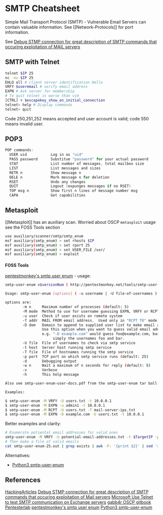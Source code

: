 # SMTP Cheatsheet

Simple Mail Transport Protocol (SMTP) - Vulnerable Email Servers can contain valuable information. 
See [[Network-Protocols]] for port information.

See [Debug STMP connection for great description of SMTP commands that occuring exploitation of MAIL servers](https://www.sparkpost.com/blog/how-to-check-an-smtp-connection-with-a-manual-telnet-session/)

## SMTP with Telnet 
```bash
telnet $IP 25
nc -nv $IP 25
EHLO all # client server identification Hello
VRFY $useremail # verify email address
EXPN # Ask server for membership
# To quit telnet is worse than vim
[CTRL] + $escapekey_show_on_initial_connection 
telnet> help # Display commands 
telnet> quit
```
Code 250,251,252 means accepted and user account is valid; code 550 means invalid user.

## POP3

```c
POP commands:
  USER uid           Log in as "uid"
  PASS password      Substitue "password" for your actual password
  STAT               List number of messages, total mailbox size
  LIST               List messages and sizes
  RETR n             Show message n
  DELE n             Mark message n for deletion
  RSET               Undo any changes
  QUIT               Logout (expunges messages if no RSET)
  TOP msg n          Show first n lines of message number msg
  CAPA               Get capabilities
```
## Metasploit

[[Metasploit]] has an auxiliary scan. Worried about OSCP `metasploit` usage see the FOSS Tools section
```bash
use auxiliary/scanner/smtp/smtp_enum
msf auxiliary(smtp_enum) > set rhosts $IP
msf auxiliary(smtp_enum) > set rport 25
msf auxiliary(smtp_enum) > set USER_FILE /usr/
msf auxiliary(smtp_enum) > exploit
```

#### FOSS Tools

[pentestmonkey's smtp user enum](http://pentestmonkey.net/tools/smtp-user-enum) - usage:
```bash
smtp-user-enum v$versionNum ( http://pentestmonkey.net/tools/smtp-user-enum )

Usage: smtp-user-enum [options] ( -u username | -U file-of-usernames ) ( -t host | -T file-of-targets )

options are:
        -m n     Maximum number of processes (default: 5)
        -M mode  Method to use for username guessing EXPN, VRFY or RCPT (default: VRFY)
        -u user  Check if user exists on remote system
        -f addr  MAIL FROM email address.  Used only in "RCPT TO" mode (default: user@example.com)
        -D dom   Domain to append to supplied user list to make email addresses (Default: none)
                 Use this option when you want to guess valid email addresses instead of just usernames
                 e.g. "-D example.com" would guess foo@example.com, bar@example.com, etc.  Instead of
                      simply the usernames foo and bar.
        -U file  File of usernames to check via smtp service
        -t host  Server host running smtp service
        -T file  File of hostnames running the smtp service
        -p port  TCP port on which smtp service runs (default: 25)
        -d       Debugging output
        -w n     Wait a maximum of n seconds for reply (default: 5)
        -v       Verbose
        -h       This help message

Also see smtp-user-enum-user-docs.pdf from the smtp-user-enum tar ball.

Examples:

$ smtp-user-enum -M VRFY -U users.txt -t 10.0.0.1
$ smtp-user-enum -M EXPN -u admin1 -t 10.0.0.1
$ smtp-user-enum -M RCPT -U users.txt -T mail-server-ips.txt
$ smtp-user-enum -M EXPN -D example.com -U users.txt -t 10.0.0.1
```

Better examples and clarity:
```bash
# Enumerate potiental email addresses for valid ones
smtp-user-enum -M VRFY -U potential-email-addresses.txt -t $TargetIP -p $PORT | tee -a  smtp-user-enum-$PORT.out 
# Then make a file of valid emails
cat smtp-user-enum-25.out | grep exists | awk -F: '{print $2}' | sed 's/ exists//g'| tr -d ' ' > valid-emails.txt
```

Alternatives:
- [Python3 smtp-user-enum](https://github.com/cytopia/smtp-user-enum)
## References

[HackingArticles](https://www.hackingarticles.in/4-ways-smtp-enumeration/)
[Debug STMP connection for great description of SMTP commands that occuring exploitation of Mail servers](https://www.sparkpost.com/blog/how-to-check-an-smtp-connection-with-a-manual-telnet-session/)
[Microsoft Use Telnet to test SMTP communication on Exchange servers](https://learn.microsoft.com/en-us/exchange/mail-flow/test-smtp-telnet?view=exchserver-2019)
[gabb4r OSCP gitbook](https://gabb4r.gitbook.io/oscp-notes/service-enumeration/pop3-port-110-25)
[Pentesterlab](https://pentestlab.blog/2012/11/20/smtp-user-enumeration/)
[pentestmonkey's smtp user enum](http://pentestmonkey.net/tools/smtp-user-enum)
[Python3 smtp-user-enum](https://github.com/cytopia/smtp-user-enum)